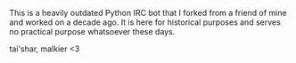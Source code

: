 This is a heavily outdated Python IRC bot that I forked from a friend of mine
and worked on a decade ago. It is here for historical purposes and serves no
practical purpose whatsoever these days.

tai'shar, malkier <3
